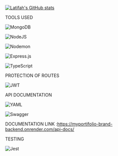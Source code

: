 [![Latifah's GitHub stats](https://github-readme-stats.vercel.app/api?username=Latiah&show_icons=true&theme=radical)](https://github.com/Latiah/brand-backend/github-readme-stats)


TOOLS USED

![MongoDB](https://img.shields.io/badge/MongoDB-%234ea94b.svg?style=for-the-badge&logo=mongodb&logoColor=white)

![NodeJS](https://img.shields.io/badge/node.js-6DA55F?style=for-the-badge&logo=node.js&logoColor=white)

![Nodemon](https://img.shields.io/badge/NODEMON-%23323330.svg?style=for-the-badge&logo=nodemon&logoColor=%BBDEAD)

![Express.js](https://img.shields.io/badge/express.js-%23404d59.svg?style=for-the-badge&logo=express&logoColor=%2361DAFB)

![TypeScript](https://img.shields.io/badge/typescript-%23007ACC.svg?style=for-the-badge&logo=typescript&logoColor=white)

PROTECTION OF ROUTES

![JWT](https://img.shields.io/badge/JWT-black?style=for-the-badge&logo=JSON%20web%20tokens)


API DOCUMENTATION

![YAML](https://img.shields.io/badge/yaml-%23ffffff.svg?style=for-the-badge&logo=yaml&logoColor=151515)

![Swagger](https://img.shields.io/badge/-Swagger-%23Clojure?style=for-the-badge&logo=swagger&logoColor=white)

DOCUMENTATION LINK :https://myportifolio-brand-backend.onrender.com/api-docs/

TESTING

![Jest](https://img.shields.io/badge/-jest-%23C21325?style=for-the-badge&logo=jest&logoColor=white)
